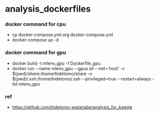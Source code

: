 # analysis_dockerfiles

### docker command for cpu
- cp docker-compose.yml.org docker-compose.yml
- docker-compose up -d

### docker command for gpu
- docker build -t mlenv_gpu -f Dockerfile_gpu .
- docker run --name mlenv_gpu --gpus all --net='host' -v $(pwd)/share:/home/hidetomo/share -v $(pwd)/.ssh:/home/hidetomo/.ssh --privileged=true --restart=always -itd mlenv_gpu

### ref
- https://github.com/hidetomo-watanabe/analysis_for_kaggle
